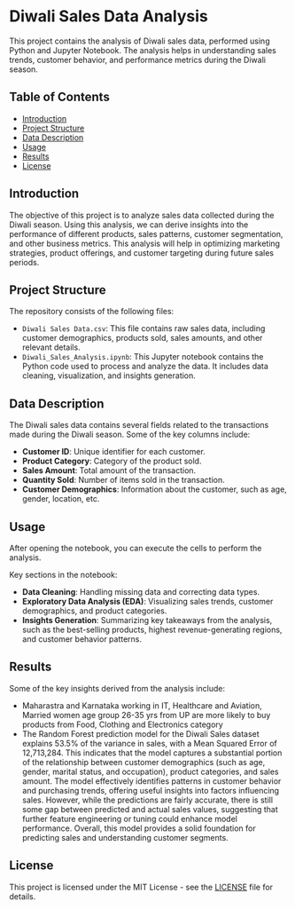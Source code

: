 # Diwali Sales Data Analysis

This project contains the analysis of Diwali sales data, performed using Python and Jupyter Notebook. The analysis helps in understanding sales trends, customer behavior, and performance metrics during the Diwali season.

## Table of Contents
- [Introduction](#introduction)
- [Project Structure](#project-structure)
- [Data Description](#data-description)
- [Usage](#usage)
- [Results](#results)
- [License](#license)

## Introduction

The objective of this project is to analyze sales data collected during the Diwali season. Using this analysis, we can derive insights into the performance of different products, sales patterns, customer segmentation, and other business metrics. This analysis will help in optimizing marketing strategies, product offerings, and customer targeting during future sales periods.

## Project Structure

The repository consists of the following files:

- `Diwali Sales Data.csv`: This file contains raw sales data, including customer demographics, products sold, sales amounts, and other relevant details.
- `Diwali_Sales_Analysis.ipynb`: This Jupyter notebook contains the Python code used to process and analyze the data. It includes data cleaning, visualization, and insights generation.

## Data Description

The Diwali sales data contains several fields related to the transactions made during the Diwali season. Some of the key columns include:

- **Customer ID**: Unique identifier for each customer.
- **Product Category**: Category of the product sold.
- **Sales Amount**: Total amount of the transaction.
- **Quantity Sold**: Number of items sold in the transaction.
- **Customer Demographics**: Information about the customer, such as age, gender, location, etc.

## Usage

After opening the notebook, you can execute the cells to perform the analysis.

Key sections in the notebook:
- **Data Cleaning**: Handling missing data and correcting data types.
- **Exploratory Data Analysis (EDA)**: Visualizing sales trends, customer demographics, and product categories.
- **Insights Generation**: Summarizing key takeaways from the analysis, such as the best-selling products, highest revenue-generating regions, and customer behavior patterns.

## Results

Some of the key insights derived from the analysis include:
- Maharastra and Karnataka working in IT, Healthcare and Aviation, Married women age group 26-35 yrs from UP are more likely to buy products from Food, Clothing and Electronics category
- The Random Forest prediction model for the Diwali Sales dataset explains 53.5% of the variance in sales, with a Mean Squared Error of 12,713,284. This indicates that the model captures a substantial portion of the relationship between customer demographics (such as age, gender, marital status, and occupation), product categories, and sales amount. The model effectively identifies patterns in customer behavior and purchasing trends, offering useful insights into factors influencing sales. However, while the predictions are fairly accurate, there is still some gap between predicted and actual sales values, suggesting that further feature engineering or tuning could enhance model performance. Overall, this model provides a solid foundation for predicting sales and understanding customer segments.

## License

This project is licensed under the MIT License - see the [LICENSE](LICENSE) file for details.

